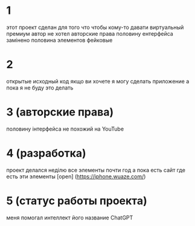 # 1

этот проект сделан для того что чтобы кому-то давати виртуальный премиум автор не хотел авторские права половину ентерфейса замінено половина элементов фейковые 

# 2
открытые исходный код якщо ви хочете я могу сделать приложение а пока я не буду это делать 

# 3 (авторские права) 
половину інтерфейса не похожий на YouTube 

# 4 (разработка) 
проект делался неділю 
все элементы почти год 
а пока есть сайт где есть эти элементы [open] (https://iphone.wuaze.com/)

# 5 (статус работы проекта) 

меня помогал интеллект 
його название 
ChatGPT
